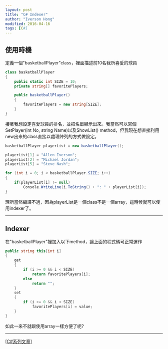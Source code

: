 ```yaml
---
layout: post
title: "C# Indexer"
author: "Iverson Hong"
modified: 2016-04-16
tags: [C#]
---
```

## 使用時機 ##

定義一個"basketballPlayer"class，裡面描述前10名我所喜愛的球員

~~~csharp
class basketballPlayer
{
	public static int SIZE = 10;
	private string[] favoritePlayers;

	public basketballPlayer()
	{
		favoritePlayers = new string[SIZE];
	}
}
~~~

接著我想設定喜愛球員的排名，並把名單顯示出來。我當然可以寫個SetPlayer(int No, string Name)以及ShowList() method，但我現在想直接利用new出來的class直接以處理陣列的方式做設定。

~~~csharp
basketballPlayer playerList = new basketballPlayer();

playerList[1] = "Allen Iverson";
playerList[2] = "Michael Jordan";
playerList[5] = "Steve Nash";

for (int i = 0; i < basketballPlayer.SIZE; i++)
{
	if(playerList[i] != null)
		Console.WriteLine(i.ToString() + ": " + playerList[i]);
}
~~~

理所當然編譯不過，因為playerList是一個class不是一個array，這時候就可以使用indexer了。

----------

## Indexer ##

在"basketballPlayer"裡加入以下method，讓上面的程式碼可正常運作

~~~csharp
public string this[int i]
{
	get
	{
		if (i >= 0 && i < SIZE)
			return favoritePlayers[i];
		else
			return "";
	}
	set 
	{
		if (i >= 0 && i < SIZE)
			favoritePlayers[i] = value;
	}
}
~~~

如此一來不就跟使用array一樣方便了呢?

----------

[[C#系列文章]](http://iverson127.github.io/tags/#C#)